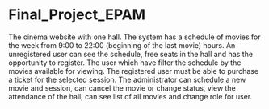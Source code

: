 # Final_Project_EPAM
The cinema website with one hall. The system has a schedule of movies for the week from 9:00 to 22:00 (beginning of the last movie) hours.
An unregistered user can see the schedule, free seats in the hall and has the opportunity to register.
The user which have filter the schedule by the movies available for viewing.
The registered user must be able to purchase a ticket for the selected session.
The administrator can schedule a new movie and session, can cancel the movie or change status, view the attendance of the hall, can see list of all movies and change role for user.
